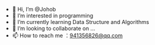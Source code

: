- 👋 Hi, I’m @Johob
- 👀 I’m interested in programming
- 🌱 I’m currently learning Data Structure and Algorithms
- 💞️ I’m looking to collaborate on ...
- 📫 How to reach me ：941356826@qq.com


<!---
Johob/Johob is a ✨ special ✨ repository because its `README.md` (this file) appears on your GitHub profile.
You can click the Preview link to take a look at your changes.
--->
